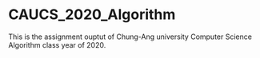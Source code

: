 # CAUCS_2020_Algorithm
This is the assignment ouptut of Chung-Ang university Computer Science Algorithm class year of 2020.
